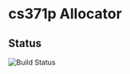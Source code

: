 # cs371p Allocator

## Status
![Build Status](https://magnum.travis-ci.com/nelmiux/cs371p-allocator.svg?token=d7DyZsL5MGsgRrcqFYN1&branch=master)
